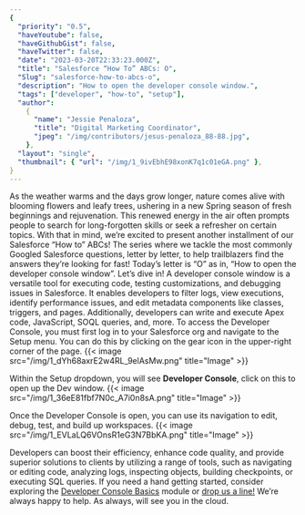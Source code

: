 ```yaml
---
{
  "priority": "0.5",
  "haveYoutube": false,
  "haveGithubGist": false,
  "haveTwitter": false,
  "date": "2023-03-20T22:33:23.000Z",
  "title": "Salesforce “How To” ABCs: O",
  "Slug": "salesforce-how-to-abcs-o",
  "description": "How to open the developer console window.",
  "tags": ["developer", "how-to", "setup"],
  "author":
    {
      "name": "Jessie Penaloza",
      "title": "Digital Marketing Coordinator",
      "jpeg": "/img/contributors/jesus-penaloza_88-88.jpg",
    },
  "layout": "single",
  "thumbnail": { "url": "/img/1_9ivEbhE98xonK7q1c01eGA.png" },
}
---
```


As the weather warms and the days grow longer, nature comes alive with blooming flowers and leafy trees, ushering in a new Spring season of fresh beginnings and rejuvenation. This renewed energy in the air often prompts people to search for long-forgotten skills or seek a refresher on certain topics. With that in mind, we’re excited to present another installment of our Salesforce “How to” ABCs! The series where we tackle the most commonly Googled Salesforce questions, letter by letter, to help trailblazers find the answers they’re looking for fast!
Today’s letter is “O” as in, “How to open the developer console window”. Let’s dive in!
A developer console window is a versatile tool for executing code, testing customizations, and debugging issues in Salesforce. It enables developers to filter logs, view executions, identify performance issues, and edit metadata components like classes, triggers, and pages. Additionally, developers can write and execute Apex code, JavaScript, SOQL queries, and, more.
To access the Developer Console, you must first log in to your Salesforce org and navigate to the Setup menu. You can do this by clicking on the gear icon in the upper-right corner of the page.
{{< image src="/img/1_dYh68axrE2w4RL_9elAsMw.png" title="Image" >}}

Within the Setup dropdown, you will see <strong>Developer Console</strong>, click on this to open up the Dev window.
{{< image src="/img/1_36eE81fbf7N0c_A7i0n8sA.png" title="Image" >}}

Once the Developer Console is open, you can use its navigation to edit, debug, test, and build up workspaces.
{{< image src="/img/1_EVLaLQ6VOnsR1eG3N7BbKA.png" title="Image" >}}

Developers can boost their efficiency, enhance code quality, and provide superior solutions to clients by utilizing a range of tools, such as navigating or editing code, analyzing logs, inspecting objects, building checkpoints, or executing SQL queries. If you need a hand getting started, consider exploring the [Developer Console Basics](https://trailhead.salesforce.com/content/learn/modules/developer_console) module or [drop us a line!](https://appexchange.salesforce.com/appxConsultingListingDetail?listingId=a0N30000001gF9jEAE) We’re always happy to help.
As always, will see you in the cloud.
